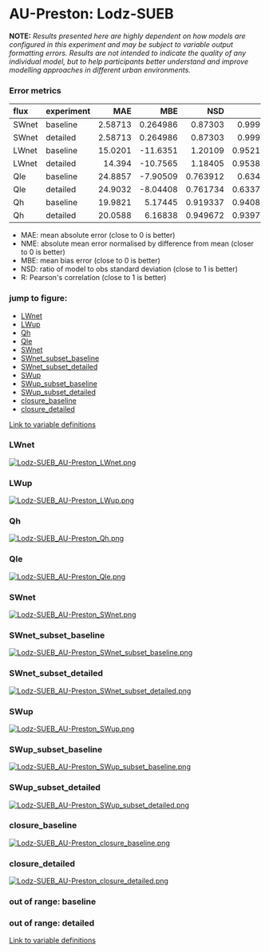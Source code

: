 # AU-Preston: Lodz-SUEB

**NOTE:** *Results presented here are highly dependent on how models are configured in this experiment and may be subject to variable output formatting errors. Results are not intended to indicate the quality of any individual model, but to help participants better understand and improve modelling approaches in different urban environments.*

### Error metrics

| flux   | experiment   |      MAE |        MBE |      NSD |        R |
|:-------|:-------------|---------:|-----------:|---------:|---------:|
| SWnet  | baseline     |  2.58713 |   0.264986 | 0.87303  | 0.99991  |
| SWnet  | detailed     |  2.58713 |   0.264986 | 0.87303  | 0.99991  |
| LWnet  | baseline     | 15.0201  | -11.6351   | 1.20109  | 0.952157 |
| LWnet  | detailed     | 14.394   | -10.7565   | 1.18405  | 0.953805 |
| Qle    | baseline     | 24.8857  |  -7.90509  | 0.763912 | 0.63482  |
| Qle    | detailed     | 24.9032  |  -8.04408  | 0.761734 | 0.633726 |
| Qh     | baseline     | 19.9821  |   5.17445  | 0.919337 | 0.940886 |
| Qh     | detailed     | 20.0588  |   6.16838  | 0.949672 | 0.939793 |

 - MAE: mean absolute error (close to 0 is better)
 - NME: absolute mean error normalised by difference from mean  (closer to 0 is better)
 - MBE: mean bias error (close to 0 is better)
 - NSD: ratio of model to obs standard deviation (close to 1 is better)
 - R: Pearson's correlation (close to 1 is better)

### jump to figure:
 - [LWnet](#lwnet)
 - [LWup](#lwup)
 - [Qh](#qh)
 - [Qle](#qle)
 - [SWnet](#swnet)
 - [SWnet_subset_baseline](#swnet_subset_baseline)
 - [SWnet_subset_detailed](#swnet_subset_detailed)
 - [SWup](#swup)
 - [SWup_subset_baseline](#swup_subset_baseline)
 - [SWup_subset_detailed](#swup_subset_detailed)
 - [closure_baseline](#closure_baseline)
 - [closure_detailed](#closure_detailed)

[Link to variable definitions](../modelattrs/variable_definitions.md)

### <a name="lwnet"></a>LWnet
[![Lodz-SUEB_AU-Preston_LWnet.png](Lodz-SUEB_AU-Preston_LWnet.png)](Lodz-SUEB_AU-Preston_LWnet.png)

### <a name="lwup"></a>LWup
[![Lodz-SUEB_AU-Preston_LWup.png](Lodz-SUEB_AU-Preston_LWup.png)](Lodz-SUEB_AU-Preston_LWup.png)

### <a name="qh"></a>Qh
[![Lodz-SUEB_AU-Preston_Qh.png](Lodz-SUEB_AU-Preston_Qh.png)](Lodz-SUEB_AU-Preston_Qh.png)

### <a name="qle"></a>Qle
[![Lodz-SUEB_AU-Preston_Qle.png](Lodz-SUEB_AU-Preston_Qle.png)](Lodz-SUEB_AU-Preston_Qle.png)

### <a name="swnet"></a>SWnet
[![Lodz-SUEB_AU-Preston_SWnet.png](Lodz-SUEB_AU-Preston_SWnet.png)](Lodz-SUEB_AU-Preston_SWnet.png)

### <a name="swnet_subset_baseline"></a>SWnet_subset_baseline
[![Lodz-SUEB_AU-Preston_SWnet_subset_baseline.png](Lodz-SUEB_AU-Preston_SWnet_subset_baseline.png)](Lodz-SUEB_AU-Preston_SWnet_subset_baseline.png)

### <a name="swnet_subset_detailed"></a>SWnet_subset_detailed
[![Lodz-SUEB_AU-Preston_SWnet_subset_detailed.png](Lodz-SUEB_AU-Preston_SWnet_subset_detailed.png)](Lodz-SUEB_AU-Preston_SWnet_subset_detailed.png)

### <a name="swup"></a>SWup
[![Lodz-SUEB_AU-Preston_SWup.png](Lodz-SUEB_AU-Preston_SWup.png)](Lodz-SUEB_AU-Preston_SWup.png)

### <a name="swup_subset_baseline"></a>SWup_subset_baseline
[![Lodz-SUEB_AU-Preston_SWup_subset_baseline.png](Lodz-SUEB_AU-Preston_SWup_subset_baseline.png)](Lodz-SUEB_AU-Preston_SWup_subset_baseline.png)

### <a name="swup_subset_detailed"></a>SWup_subset_detailed
[![Lodz-SUEB_AU-Preston_SWup_subset_detailed.png](Lodz-SUEB_AU-Preston_SWup_subset_detailed.png)](Lodz-SUEB_AU-Preston_SWup_subset_detailed.png)

### <a name="closure_baseline"></a>closure_baseline
[![Lodz-SUEB_AU-Preston_closure_baseline.png](Lodz-SUEB_AU-Preston_closure_baseline.png)](Lodz-SUEB_AU-Preston_closure_baseline.png)

### <a name="closure_detailed"></a>closure_detailed
[![Lodz-SUEB_AU-Preston_closure_detailed.png](Lodz-SUEB_AU-Preston_closure_detailed.png)](Lodz-SUEB_AU-Preston_closure_detailed.png)

### out of range: baseline


### out of range: detailed



[Link to variable definitions](../modelattrs/variable_definitions.md)

